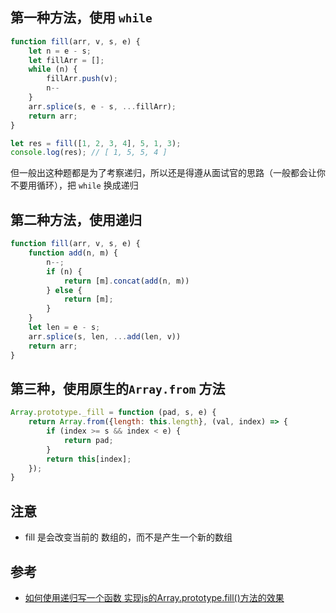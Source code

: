 ## 第一种方法，使用 `while`

```js
function fill(arr, v, s, e) {
    let n = e - s;
    let fillArr = [];
    while (n) {
        fillArr.push(v);
        n--
    }
    arr.splice(s, e - s, ...fillArr);
    return arr;
}

let res = fill([1, 2, 3, 4], 5, 1, 3);
console.log(res); // [ 1, 5, 5, 4 ]
```

但一般出这种题都是为了考察递归，所以还是得遵从面试官的思路（一般都会让你不要用循环），把 `while` 换成递归

## 第二种方法，使用递归

```js
function fill(arr, v, s, e) {
    function add(n, m) {
        n--;
        if (n) {
            return [m].concat(add(n, m))
        } else {
            return [m];
        }
    }
    let len = e - s;
    arr.splice(s, len, ...add(len, v))
    return arr;
}
```

## 第三种，使用原生的`Array.from` 方法

```js
Array.prototype._fill = function (pad, s, e) {
    return Array.from({length: this.length}, (val, index) => {
        if (index >= s && index < e) {
            return pad;
        }
        return this[index];
    });
}
```

## 注意

- fill 是会改变当前的 数组的，而不是产生一个新的数组

## 参考

- [如何使用递归写一个函数 实现js的Array.prototype.fill()方法的效果](https://segmentfault.com/q/1010000015155983)

